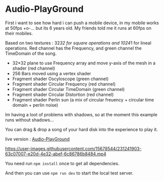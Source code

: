 # Audio-PlayGround
 
First i want to see how hard i can push a mobile device, in my mobile works at 50fps +o-... but its 6 years old. My friends told me it runs at 60fps on their mobiles.

Based on two textures : 32*32 for square operations and 1024*1 for lineal operations.
Red channel has the Frequency, and green channel the TimeDomain of the song.

- 32*32 plane to use Frequency array and move y-axis of the mesh in a shader (red channel)
- 256 Bars moved using a vertex shader 
- Fragment shader Oscyloscope (green channel)
- Fragment shader Circular Frequency (red channel)
- Fragment shader Circular TimeDomain (green channel)
- Fragment shader Circular Distortion (red channel)
- Fragment shader Perlin sun (a mix of circular freuency + circular time domain + perlin noise)

Im having a loot of problems with shadows, so at the moment this example runs without shadows...

You can drag & drop a song of your hard disk into the experience to play it.

live version : [Audio-PlayGround](https://devildrey33.es/Ejemplos/Three.js-Journey/Audio-PlayGround/)



https://user-images.githubusercontent.com/15678544/231241903-63c07007-e20d-4e32-abef-6c86786b8484.mp4




You need run <code>npm install</code> once to get all dependencies.

And then you can use <code>npm run dev</code> to start the local test server.
